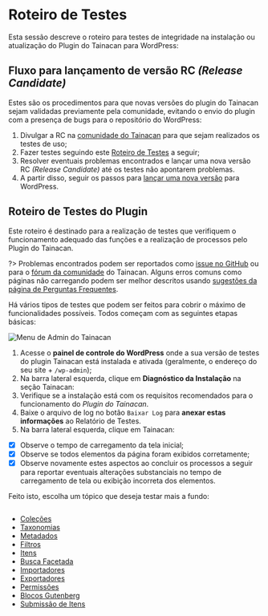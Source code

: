# Roteiro de Testes

Esta sessão descreve o roteiro para testes de integridade na instalação ou atualização do Plugin do Tainacan para WordPress:

## Fluxo para lançamento de versão RC _(Release Candidate)_

Estes são os procedimentos para que novas versões do plugin do Tainacan sejam validadas previamente pela comunidade, evitando o envio do plugin com a presença de bugs para o repositório do WordPress:

1. Divulgar a RC na [comunidade do Tainacan](https://tainacan.discourse.group) para que sejam realizados os testes de uso;
2. Fazer testes seguindo este [Roteiro de Testes](#roteiro-de-testes-do-plugin) a seguir;
3. Resolver eventuais problemas encontrados e lançar uma nova versão RC _(Release Candidate)_ até os testes não apontarem problemas.
4. A partir disso, seguir os passos para [lançar uma nova versão](/dev/release.md) para WordPress.

## Roteiro de Testes do Plugin

Este roteiro é destinado para a realização de testes que verifiquem o funcionamento adequado das funções e a realização de processos pelo Plugin do Tainacan.

?> Problemas encontrados podem ser reportados como [issue no GitHub](https://github.com/tainacan/tainacan/issues ":ignore") ou para o [fórum da comunidade](https://tainacan.discourse.group ":ignore") do Tainacan. Alguns erros comuns como páginas não carregando podem ser melhor descritos usando [sugestões da página de Perguntas Frequentes](/pt-br/faq#acho-que-encontrei-um-erro-como-devo-proceder).

Há vários tipos de testes que podem ser feitos para cobrir o máximo de funcionalidades possíveis. Todos começam com as seguintes etapas básicas:

![Menu de Admin do Tainacan](/_assets/images/release-testing-1.png ':class=alignright')

1. Acesse o **painel de controle do WordPress** onde a sua versão de testes do plugin Tainacan está instalada e ativada (geralmente, o endereço do seu site + `/wp-admin`);
2. Na barra lateral esquerda, clique em **Diagnóstico da Instalação** na seção Tainacan:
3. Verifique se a instalação está com os requisitos recomendados para o funcionamento do _Plugin do Tainacan_.
4. Baixe o arquivo de log no botão `Baixar Log` para **anexar estas informações** ao Relatório de Testes.
5. Na barra lateral esquerda, clique em Tainacan:

- [x] Observe o tempo de carregamento da tela inicial;
- [x] Observe se todos elementos da página foram exibidos corretamente;
- [x] Observe novamente estes aspectos ao concluir os processos a seguir para reportar eventuais alterações substanciais no tempo de carregamento de tela ou exibição incorreta dos elementos.

Feito isto, escolha um tópico que deseja testar mais a fundo:

<div style="column-count: 2; column-width: 250px;">

- [Coleções](/pt-br/testing-collections.md)
- [Taxonomias](/pt-br/testing-taxonomies.md)
- [Metadados](/pt-br/testing-metadata.md)
- [Filtros](/pt-br/testing-filters.md)
- [Itens](/pt-br/testing-items.md)
- [Busca Facetada](/pt-br/testing-search.md)
- [Importadores](/pt-br/testing-importers.md)
- [Exportadores](/pt-br/testing-exporters.md)
- [Permissões](/pt-br/testing-capabilities.md)
- [Blocos Gutenberg](/pt-br/testing-gutenberg-blocks.md)
- [Submissão de Itens](/pt-br/testing-item-submission.md)

</div>
